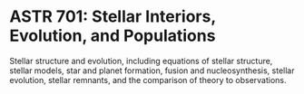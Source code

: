 # ASTR 701: Stellar Interiors, Evolution, and Populations

Stellar structure and evolution, including equations of stellar structure, stellar models, star and planet formation, fusion and nucleosynthesis, stellar evolution, stellar remnants, and the comparison of theory to observations.